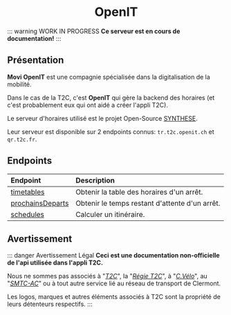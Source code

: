 <div align="center">
  <h1>OpenIT</h1>
</div>

::: warning WORK IN PROGRESS
**Ce serveur est en cours de documentation!**
:::

## Présentation

**Movi OpenIT** est une compagnie spécialisée dans la digitalisation de la mobilité.

Dans le cas de la T2C, c'est **OpenIT** qui gère la backend des horaires (et c'est probablement eux qui ont aidé a créer l'appli T2C).

Le serveur d'horaires utilisé est le projet Open-Source [SYNTHESE](https://git.openit.ch/rcsmobility/synthese).

Leur serveur est disponible sur 2 endpoints connus: `tr.t2c.openit.ch` et `qr.t2c.fr`.

## Endpoints

| Endpoint                                  | Description                                                  |
| :---------------------------------------- | :----------------------------------------------------------- |
| [timetables](/OpenIT/timetables.md)       | Obtenir la table des horaires d'un arrêt.                    |
| [prochainsDeparts](/OpenIT/timetables.md) | Obtenir le temps restant d'attente d'un arrêt.               |
| [schedules](/OpenIT/schedules.md)         | Calculer un itinéraire.                                      |

## Avertissement
::: danger Avertissement Légal
**Ceci est une documentation non-officielle de l'api utilisée dans l'appli T2C.**

Nous ne sommes pas associés à "*[T2C](https://www.t2c.fr/)*", la "*[Régie T2C](https://annuaire-entreprises.data.gouv.fr/entreprise/regie-des-transports-urbains-de-l-agglomeration-clermontoise-t2c-789515160)*", à "*[C.Vélo](https://www.c-velo.fr/)*", au "*[SMTC-AC](https://www.smtc-clermont-agglo.fr/)*" ou à tout autre service lié au réseau de transport de Clermont.

Les logos, marques et autres éléments associés à T2C sont la propriété de leurs détenteurs respectifs.
:::
